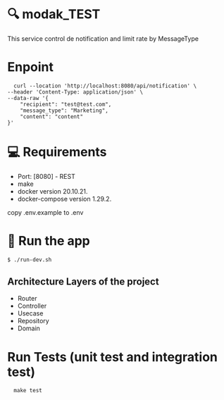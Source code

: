 # 🔍 modak_TEST
This service control de notification and limit rate by MessageType

# Enpoint
```
  curl --location 'http://localhost:8080/api/notification' \
--header 'Content-Type: application/json' \
--data-raw '{
    "recipient": "test@test.com",
    "message_type": "Marketing",
    "content": "content"
}'
```


# 💻 Requirements
  - Port: [8080] - REST
  - make
  - docker version 20.10.21.
  - docker-compose version 1.29.2.

copy .env.example to .env
# 🚀 Run the app
```sh
$ ./run-dev.sh
```
## Architecture Layers of the project

- Router
- Controller
- Usecase
- Repository
- Domain


# Run Tests (unit test and integration test)

```
  make test
```
